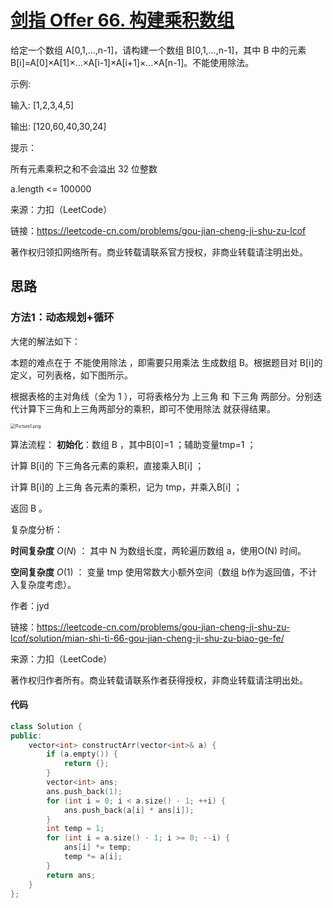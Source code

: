 # [剑指 Offer 66. 构建乘积数组](https://leetcode-cn.com/problems/gou-jian-cheng-ji-shu-zu-lcof/)

给定一个数组 A[0,1,…,n-1]，请构建一个数组 B[0,1,…,n-1]，其中 B 中的元素 B[i]=A[0]×A[1]×…×A[i-1]×A[i+1]×…×A[n-1]。不能使用除法。

示例:

输入: [1,2,3,4,5]

输出: [120,60,40,30,24]

提示：

所有元素乘积之和不会溢出 32 位整数

a.length <= 100000

来源：力扣（LeetCode）

链接：https://leetcode-cn.com/problems/gou-jian-cheng-ji-shu-zu-lcof

著作权归领扣网络所有。商业转载请联系官方授权，非商业转载请注明出处。



## 思路

### 方法1：动态规划+循环

大佬的解法如下：

本题的难点在于 不能使用除法 ，即需要只用乘法 生成数组 B。根据题目对 B[i]的定义，可列表格，如下图所示。

根据表格的主对角线（全为 1 ），可将表格分为 上三角 和 下三角 两部分。分别迭代计算下三角和上三角两部分的乘积，即可不使用除法 就获得结果。

<img src="https://pic.leetcode-cn.com/6056c7a5009cb7a4674aab28505e598c502a7f7c60c45b9f19a8a64f31304745-Picture1.png" alt="Picture1.png" style="zoom: 50%;" />

算法流程：
**初始化**：数组 B ，其中B[0]=1 ；辅助变量tmp=1 ；

计算 B[i]的 下三角各元素的乘积，直接乘入B[i] ；

计算 B[i]的 上三角 各元素的乘积，记为 tmp，并乘入B[i] ；

返回 B 。

复杂度分析：

**时间复杂度** $O(N)$ ： 其中 N 为数组长度，两轮遍历数组 a，使用O(N) 时间。

**空间复杂度** $O(1)$ ： 变量 tmp 使用常数大小额外空间（数组 b作为返回值，不计入复杂度考虑）。

作者：jyd

链接：https://leetcode-cn.com/problems/gou-jian-cheng-ji-shu-zu-lcof/solution/mian-shi-ti-66-gou-jian-cheng-ji-shu-zu-biao-ge-fe/

来源：力扣（LeetCode）

著作权归作者所有。商业转载请联系作者获得授权，非商业转载请注明出处。

#### 代码

```cpp
class Solution {
public:
    vector<int> constructArr(vector<int>& a) {
        if (a.empty()) {
            return {};
        }
        vector<int> ans;
        ans.push_back(1);
        for (int i = 0; i < a.size() - 1; ++i) {
            ans.push_back(a[i] * ans[i]);
        }
        int temp = 1;
        for (int i = a.size() - 1; i >= 0; --i) {
            ans[i] *= temp;
            temp *= a[i]; 
        }
        return ans;
    }
};
```

